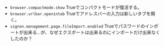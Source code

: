 - `browser.compactmode.show` Trueでコンパクトモードが復活する。
- `browser.urlbar.openintab` Trueでアドレスバーの入力は新しいタブを開く。
- `signon.management.page.fileImport.enabled` Trueでパスワードのインポートが出来る…が、なぜエクスポートは出来るのにインポートだけ出来なくしたのか？
